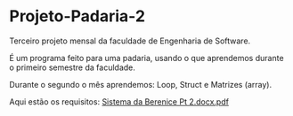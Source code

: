 # Projeto-Padaria-2
Terceiro projeto mensal da faculdade de Engenharia de Software.

É um programa feito para uma padaria, usando o que aprendemos durante o primeiro semestre da faculdade.

Durante o segundo o mês aprendemos: Loop, Struct e Matrizes (array).

Aqui estão os requisitos:
[Sistema da Berenice Pt 2.docx.pdf](https://github.com/Xua1zin/Projeto-Padaria-2/files/11933992/Sistema.da.Berenice.Pt.2.docx.pdf)
